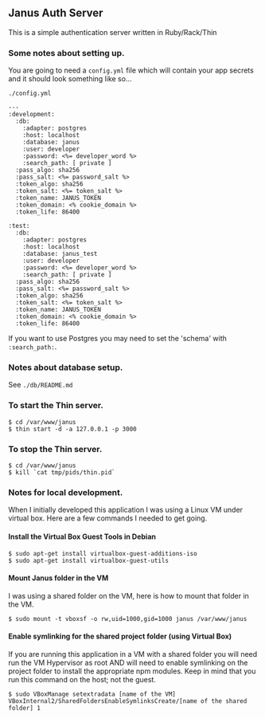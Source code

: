 ## Janus Auth Server
This is a simple authentication server written in Ruby/Rack/Thin

### Some notes about setting up.

You are going to need a `config.yml` file which will contain your app secrets 
and it should look something like so...

`./config.yml`

```
---
:development:
  :db:
    :adapter: postgres
    :host: localhost
    :database: janus
    :user: developer
    :password: <%= developer_word %>
    :search_path: [ private ]
  :pass_algo: sha256
  :pass_salt: <%= password_salt %>
  :token_algo: sha256
  :token_salt: <%= token_salt %>
  :token_name: JANUS_TOKEN
  :token_domain: <% cookie_domain %>
  :token_life: 86400   

:test:
  :db:
    :adapter: postgres
    :host: localhost
    :database: janus_test
    :user: developer
    :password: <%= developer_word %>
    :search_path: [ private ]
  :pass_algo: sha256
  :pass_salt: <%= password_salt %>
  :token_algo: sha256
  :token_salt: <%= token_salt %>
  :token_name: JANUS_TOKEN
  :token_domain: <% cookie_domain %>
  :token_life: 86400
```
If you want to use Postgres you may need to set the 'schema' with `:search_path:`.

### Notes about database setup.

See `./db/README.md`

### To start the Thin server.

```
$ cd /var/www/janus
$ thin start -d -a 127.0.0.1 -p 3000
```

### To stop the Thin server.

```
$ cd /var/www/janus
$ kill `cat tmp/pids/thin.pid`
```

### Notes for local development.
When I initially developed this application I was using a Linux VM under virtual box. Here are a few commands I needed to get going.

#### Install the Virtual Box Guest Tools in Debian

```
$ sudo apt-get install virtualbox-guest-additions-iso
$ sudo apt-get install virtualbox-guest-utils
```

#### Mount Janus folder in the VM
I was using a shared folder on the VM, here is how to mount that folder in the VM.

  `$ sudo mount -t vboxsf -o rw,uid=1000,gid=1000 janus /var/www/janus`

#### Enable symlinking for the shared project folder (using Virtual Box)
If you are running this application in a VM with a shared folder you will need run the VM Hypervisor as root AND will need to enable symlinking on the project folder to install the appropriate npm modules. Keep in mind that you run this command on the host; not the guest.

  `$ sudo VBoxManage setextradata [name of the VM] VBoxInternal2/SharedFoldersEnableSymlinksCreate/[name of the shared folder] 1`